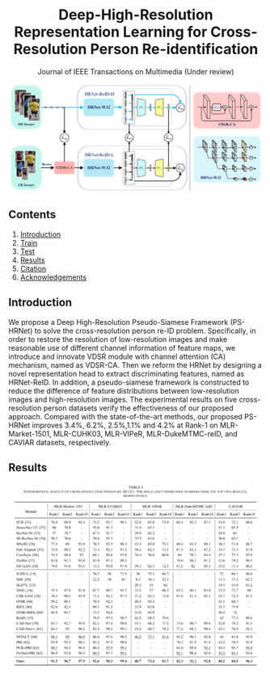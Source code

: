 <div align="center">
  
# Deep-High-Resolution Representation Learning for Cross-Resolution Person Re-identification
Journal of IEEE Transactions on Multimedia (Under review)

<img src="README/fig.png" width="900px"/>

</div>

## Contents
1. [Introduction](#introduction)
2. [Train](#train)
3. [Test](#test)
4. [Results](#results)
5. [Citation](#citation)
6. [Acknowledgements](#acknowledgements)

## Introduction

We propose a Deep High-Resolution Pseudo-Siamese Framework (PS-HRNet) to solve the cross-resolution person re-ID problem. Specifically, in order to restore the resolution of low-resolution images and make reasonable use of different channel information of feature maps, we introduce and innovate VDSR module with channel attention (CA) mechanism, named as VDSR-CA. Then we reform the HRNet by designing a novel representation head to extract discriminating features, named as HRNet-ReID. In addition, a pseudo-siamese framework is constructed to reduce the difference of feature distributions between low-resolution images and high-resolution images. The experimental results on five cross-resolution person datasets verify the effectiveness of our proposed approach. Compared with the state-of-the-art methods, our proposed PS-HRNet improves 3.4%, 6.2%, 2.5%,1.1% and 4.2% at Rank-1 on MLR-Market-1501, MLR-CUHK03, MLR-VIPeR, MLR-DukeMTMC-reID, and CAVIAR datasets, respectively.

## Results

<div align="center">

<img src="README/result.png" width="900px"/>

</div>
